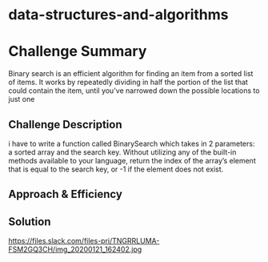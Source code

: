 # data-structures-and-algorithms
# Challenge Summary
<!-- Short summary or background information -->
Binary search is an efficient algorithm for finding an item from a sorted list of items. It works by repeatedly dividing in half the portion of the list that could contain the item, until you've narrowed down the possible locations to just one

## Challenge Description
<!-- Description of the challenge -->
i have to write a function called BinarySearch which takes in 2 parameters: a sorted array and the search key. Without utilizing any of the built-in methods available to your language, return the index of the array’s element that is equal to the search key, or -1 if the element does not exist.

## Approach & Efficiency



## Solution
<!-- Embedded whiteboard image -->
https://files.slack.com/files-pri/TNGRRLUMA-FSM2GQ3CH/img_20200121_162402.jpg